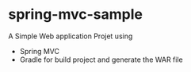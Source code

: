 spring-mvc-sample
=================

A Simple Web application Projet using
- Spring MVC
- Gradle for build project and generate the WAR file
